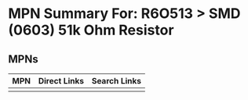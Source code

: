 



# MPN Summary For: R6O513 > SMD (0603) 51k Ohm Resistor

## MPNs
  

|MPN|Direct Links|Search Links|
| :--- | :--- | :--- |
||||
